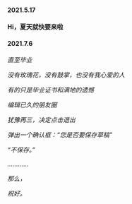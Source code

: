  #### 2021.5.17
 
 #### Hi，夏天就快要来啦
 
 #### 2021.7.6
  *直至毕业*
  
  *没有玫瑰花，没有鼓掌，也没有我心爱的人*
  
  *有的只是毕业证书和满地的遗憾*
  
  *编辑已久的朋友圈*
  
  *犹豫再三，决定点击退出*
  
  *弹出一个确认框：“您是否要保存草稿”*
  
  *“不保存。”*
  
  *…………*
  
  *那么，*
  
  *祝好。*
  




<!--
**WaldinsamKeit/WaldinsamKeit** is a ✨ _special_ ✨ repository because its `README.md` (this file) appears on your GitHub profile.

Here are some ideas to get you started:

- 🔭 I’m currently working on ...
- 🌱 I’m currently learning ...
- 👯 I’m looking to collaborate on ...
- 🤔 I’m looking for help with ...
- 💬 Ask me about ...
- 📫 How to reach me: ...
- 😄 Pronouns: ...
- ⚡ Fun fact: ...
-->
